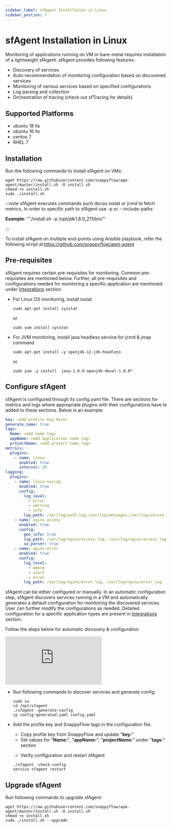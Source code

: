 ```yaml
---
sidebar_label: sfAgent Installation in Linux
sidebar_postion: 7
---
```


# sfAgent Installation in Linux

Monitoring of applications running on VM or bare-metal requires installation of a lightweight sfAgent. sfAgent provides following features: 

- Discovery of services
- Auto-recommendation of monitoring configuration based on discovered services
- Monitoring of various services based on specified configurations 
- Log parsing and collection
- Orchestration of tracing (check out sfTracing for details)

## Supported Platforms

- ubuntu 18 lts 
- ubuntu 16 lts 
- centos 7 
- RHEL 7

## Installation

Run the following commands to install sfAgent on VMs: 

```shell
wget https://raw.githubusercontent.com/snappyflow/apm-agent/master/install.sh -O install.sh
chmod +x install.sh
sudo ./install.sh
```



:::note
sfAgent executes commands such docas iostat or jcmd to fetch metrics. In order to specific path to sfAgent use -p or --include-paths

<p><b>Example</b>: '"./install.sh -p /opt/jdk1.8.0_211/bin/"'</p>
:::

To install sfAgent on multiple end-points using Ansible playbook, refer the following script at https://github.com/snappyflow/apm-agent 

## Pre-requisites 

sfAgent requires certain pre-requisites for monitoring. Common pre-requisites are mentioned below. Further, all pre-requisites and configurations needed for monitoring a specific application are mentioned under <u>Integrations</u> section.

- For Linux OS monitoring, install iostat

  ```shell
  sudo apt-get install sysstat
  ```

  or

  ```shell
  sudo yum install sysstat 
  ```

- For JVM monitoring, install java headless service for jcmd & jmap command

  ```shell
  sudo apt-get install –y openjdk-12-jdk-headless
  ```

  or

  ```shell
  sudo yum -y install  java-1.8.0-openjdk-devel-1.8.0*
  ```

  

## Configure sfAgent

sfAgent is configured through its config.yaml file. There are sections for metrics and logs where appropriate plugins with their configurations have to added to these sections. Below is an example: 

```yaml
key: <add profile key here> 
generate_name: true 
tags: 
  Name: <add name tag> 
  appName: <add application name tag> 
  projectName: <add project name tag> 
metrics: 
  plugins: 
    - name: linux 
      enabled: true 
      interval: 30 
logging: 
  plugins: 
    - name: linux-syslog 
      enabled: true 
      config: 
        log_level: 
          - error 
          - warning 
          - info        
        log_path: /var/log/auth.log,/var/log/messages,/var/log/secure 
    - name: nginx-access 
      enabled: true 
      config: 
        geo_info: true 
        log_path: /var/log/nginx/access.log, /var/log/nginx/access_log 
        ua_parser: true 
    - name: nginx-error 
      enabled: true 
      config: 
        log_level: 
          - emerg 
          - alert 
          - error 
        log_path: /var/log/nginx/error.log, /var/log/nginx/error_log 
```

sfAgent can be either configured or manually. In an automatic configuration step, sfAgent discovers services running in a VM and automatically generates a default configuration for monitoring the discovered services. User can further modify the  configurations as needed. Detailed configuration for a specific application types are present in <u>Integrations</u> section.

Follow the steps below for automatic discovery & configuration

<iframe  src="https://www.youtube.com/embed/9CvPvMd3udk?rel=0&theme=light" frameborder="0" allow="accelerometer; clipboard-write; encrypted-media; gyroscope; picture-in-picture" allowfullscreen="true" webkitallowfullscreen="true" mozallowfullscreen="true" style="background:red"></iframe>

- Run following commands to discover services and generate config:

  ```shell
  sudo su 
  cd /opt/sfagent 
  ./sfagent -generate-config 
  cp config-generated.yaml config.yaml
  ```

- Add the profile key and SnappyFlow tags in the configuration file.

  - Copy profile key from SnappyFlow and update "**key:**" 
  - Set values for "**Name:**", "**appName:**", "**projectName:**" under "**tags:**" section 
  - <p>Verify configuration and restart sfAgent</p>

  ```shell
  ./sfagent -check-config 
  service sfagent restart 
  ```

## Upgrade sfAgent

Run following commands to upgrade sfAgent:

```shell
wget https://raw.githubusercontent.com/snappyflow/apm-agent/master/install.sh -O install.sh 
chmod +x install.sh 
sudo ./install.sh --upgrade 
```

